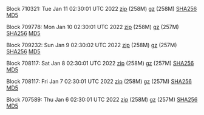 Block 710321: Tue Jan 11 02:30:01 UTC 2022 [zip](https://files.01coin.io/mainnet/2022-01-11/bootstrap.dat.zip) (258M) [gz](https://files.01coin.io/mainnet/2022-01-11/bootstrap.dat.tar.gz) (258M) [SHA256](https://files.01coin.io/mainnet/2022-01-11/sha256.txt) [MD5](https://files.01coin.io/mainnet/2022-01-11/md5.txt)

Block 709778: Mon Jan 10 02:30:01 UTC 2022 [zip](https://files.01coin.io/mainnet/2022-01-10/bootstrap.dat.zip) (258M) [gz](https://files.01coin.io/mainnet/2022-01-10/bootstrap.dat.tar.gz) (257M) [SHA256](https://files.01coin.io/mainnet/2022-01-10/sha256.txt) [MD5](https://files.01coin.io/mainnet/2022-01-10/md5.txt)

Block 709232: Sun Jan  9 02:30:02 UTC 2022 [zip](https://files.01coin.io/mainnet/2022-01-09/bootstrap.dat.zip) (258M) [gz](https://files.01coin.io/mainnet/2022-01-09/bootstrap.dat.tar.gz) (257M) [SHA256](https://files.01coin.io/mainnet/2022-01-09/sha256.txt) [MD5](https://files.01coin.io/mainnet/2022-01-09/md5.txt)

Block 708117: Sat Jan  8 02:30:01 UTC 2022 [zip](https://files.01coin.io/mainnet/2022-01-08/bootstrap.dat.zip) (258M) [gz](https://files.01coin.io/mainnet/2022-01-08/bootstrap.dat.tar.gz) (257M) [SHA256](https://files.01coin.io/mainnet/2022-01-08/sha256.txt) [MD5](https://files.01coin.io/mainnet/2022-01-08/md5.txt)

Block 708117: Fri Jan  7 02:30:01 UTC 2022 [zip](https://files.01coin.io/mainnet/2022-01-07/bootstrap.dat.zip) (258M) [gz](https://files.01coin.io/mainnet/2022-01-07/bootstrap.dat.tar.gz) (257M) [SHA256](https://files.01coin.io/mainnet/2022-01-07/sha256.txt) [MD5](https://files.01coin.io/mainnet/2022-01-07/md5.txt)

Block 707589: Thu Jan  6 02:30:01 UTC 2022 [zip](https://files.01coin.io/mainnet/2022-01-06/bootstrap.dat.zip) (258M) [gz](https://files.01coin.io/mainnet/2022-01-06/bootstrap.dat.tar.gz) (257M) [SHA256](https://files.01coin.io/mainnet/2022-01-06/sha256.txt) [MD5](https://files.01coin.io/mainnet/2022-01-06/md5.txt)
